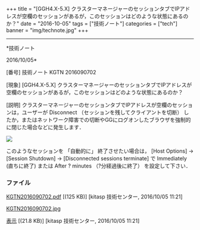 ﻿+++
title = "[GGH4.X-5.X] クラスターマネージャーのセッションタブでIPアドレスが空欄のセッションがあるが，このセッションはどのような状態にあるのか？"
date = "2016-10-05"
tags = ["技術ノート"]
categories = ["tech"]
banner = "img/technote.jpg"
+++

-----------------------------------------------------------------------------------------------------------------------------

*技術ノート

2016/10/05*


[番号]
技術ノート KGTN 2016090702

[現象]
[GGH4.X-5.X]
クラスターマネージャーのセッションタブでIPアドレスが空欄のセッションがあるが，このセッションはどのような状態にあるのか？

[説明]
クラスターマネージャーのセッションタブでIPアドレスが空欄のセッションは，ユーザーが
Disconnect （セッションを残してクライアントを切断）
したか，またはネットワーク障害での切断やGGにログオンしたブラウザを強制的に閉じた場合などに発生します．

![](http://techreport.kitasp.net/attachments/download/3050/KGTN2016090702.jpg)

このようなセッションを 「自動的に」 終了させたい場合は， [Host
Options] → [Session Shutdown] → [Disconnected sessions terminate]
で Immediately (直ちに終了) または After ? minutes （?分経過後に終了）
を設定して下さい．


### ファイル

 
 


[KGTN2016090702.pdf](http://techreport.kitasp.net/attachments/download/3049/KGTN2016090702.pdf)
 [(125 KB)] [kitasp 技術センター, 2016/10/05
11:21]

[KGTN2016090702.jpg](http://techreport.kitasp.net/attachments/download/3050/KGTN2016090702.jpg)

[表示](http://techreport.kitasp.net/attachments/3050/KGTN2016090702.jpg "表示")
 [(21.8 KB)] [kitasp 技術センター, 2016/10/05
11:21]


 


 

